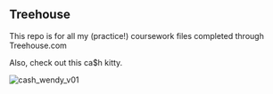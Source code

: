 ## Treehouse

This repo is for all my (practice!) coursework files completed through Treehouse.com

Also, check out this ca$h kitty.

![cash_wendy_v01](https://user-images.githubusercontent.com/41869146/43368506-f24a78ce-932b-11e8-837b-deae056572a4.jpg)
